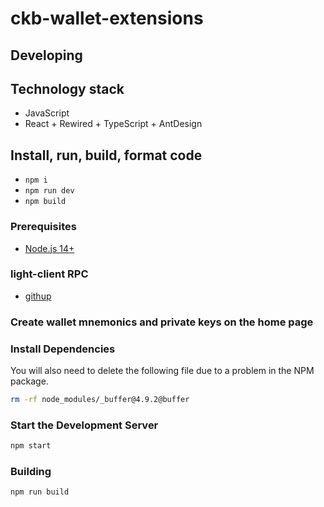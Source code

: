 # ckb-wallet-extensions

## Developing

## Technology stack

- JavaScript
- React + Rewired + TypeScript + AntDesign

## Install, run, build, format code

- `npm i`
- `npm run dev`
- `npm build`

### Prerequisites

- [Node.js 14+](https://nodejs.org/en/)

### light-client RPC

- [githup](https://github.com/yangby-cryptape/ckb-light-client/tree/develop#how-to-connect-testnet)

### Create wallet mnemonics and private keys on the home page

### Install Dependencies

You will also need to delete the following file due to a problem in the NPM package.

```sh
rm -rf node_modules/_buffer@4.9.2@buffer
```

### Start the Development Server

```sh
npm start
```

### Building

```sh
npm run build
```
